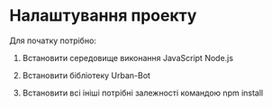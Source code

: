# Налаштування проекту
Для початку потрібно:

1. Встановити середовище виконання JavaScript Node.js

2. Встановити бібліотеку Urban-Bot

3. Встановити всі ініші потрібні залежності командою npm install
